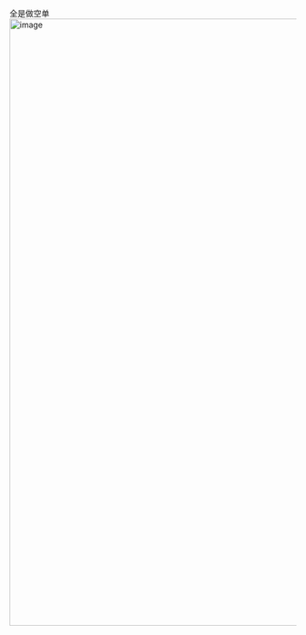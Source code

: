 全是做空单
<img width="2624" height="1066" alt="image" src="https://github.com/user-attachments/assets/1ff3daee-08c7-434f-906d-34ab37933539" />
